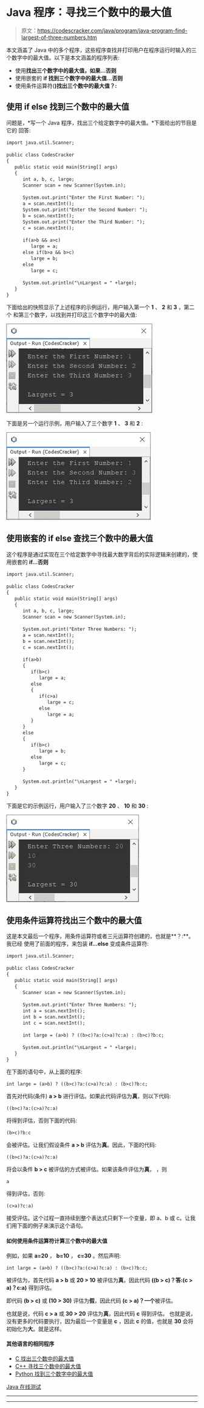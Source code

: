 # Java 程序：寻找三个数中的最大值

> 原文：<https://codescracker.com/java/program/java-program-find-largest-of-three-numbers.htm>

本文涵盖了 Java 中的多个程序，这些程序查找并打印用户在程序运行时输入的三个数字中的最大值。以下是本文涵盖的程序列表:

*   使用**找出三个数字中的最大值，如果...否则**
*   使用嵌套的 **if 找到三个数字中的最大值...否则**
*   使用条件运算符(**)找出三个数中的最大值？:**

## 使用 if else 找到三个数中的最大值

问题是，*写一个 Java 程序，找出三个给定数字中的最大值。*下面给出的节目是它的 回答:

```
import java.util.Scanner;

public class CodesCracker
{
   public static void main(String[] args)
   {
      int a, b, c, large;
      Scanner scan = new Scanner(System.in);

      System.out.print("Enter the First Number: ");
      a = scan.nextInt();
      System.out.print("Enter the Second Number: ");
      b = scan.nextInt();
      System.out.print("Enter the Third Number: ");
      c = scan.nextInt();

      if(a>b && a>c)
         large = a;
      else if(b>a && b>c)
         large = b;
      else
         large = c;

      System.out.println("\nLargest = " +large);
   }
}
```

下面给出的快照显示了上述程序的示例运行，用户输入第一个 **1** 、 **2** 和 **3** ，第二个 和第三个数字，以找到并打印这三个数字中的最大值:

![java find largest of three numbers](img/0e9e996d3654860461e0e256f0c89333.png)

下面是另一个运行示例，用户输入了三个数字 **1** 、 **3** 和 **2** :

![find largest of three numbers in java](img/13ba5b65344f396386ed11461824ebbd.png)

## 使用嵌套的 if else 查找三个数中的最大值

这个程序是通过实现在三个给定数字中寻找最大数字背后的实际逻辑来创建的，使用嵌套的 **if...否则**

```
import java.util.Scanner;

public class CodesCracker
{
   public static void main(String[] args)
   {
      int a, b, c, large;
      Scanner scan = new Scanner(System.in);

      System.out.print("Enter Three Numbers: ");
      a = scan.nextInt();
      b = scan.nextInt();
      c = scan.nextInt();

      if(a>b)
      {
         if(b>c)
            large = a;
         else
         {
            if(c>a)
               large = c;
            else
               large = a;
         }
      }
      else
      {
         if(b>c)
            large = b;
         else
            large = c;
      }

      System.out.println("\nLargest = " +large);
   }
}
```

下面是它的示例运行，用户输入了三个数字 **20** 、 **10** 和 **30** :

![java program largest of three numbers](img/7ee9fb1f157283212ed0265aff027d96.png)

## 使用条件运算符找出三个数中的最大值

这是本文最后一个程序，用条件运算符或者三元运算符创建的，也就是**？:**。我已经 使用了前面的程序，来包装 **if...else** 变成条件运算符:

```
import java.util.Scanner;

public class CodesCracker
{
   public static void main(String[] args)
   {
      Scanner scan = new Scanner(System.in);

      System.out.print("Enter Three Numbers: ");
      int a = scan.nextInt();
      int b = scan.nextInt();
      int c = scan.nextInt();

      int large = (a>b) ? ((b>c)?a:(c>a)?c:a) : (b>c)?b:c;

      System.out.println("\nLargest = " +large);
   }
}
```

在下面的语句中，从上面的程序:

```
int large = (a>b) ? ((b>c)?a:(c>a)?c:a) : (b>c)?b:c;
```

首先对代码(条件) **a > b** 进行评估。如果此代码评估为**真**，则以下代码:

```
((b>c)?a:(c>a)?c:a)
```

将得到评估，否则下面的代码:

```
(b>c)?b:c
```

会被评估。让我们假设条件 **a > b** 评估为**真**。因此，下面的代码:

```
((b>c)?a:(c>a)?c:a)
```

将会以条件 **b > c** 被评估的方式被评估。如果该条件评估为**真**， ，则

```
a
```

得到评估，否则:

```
(c>a)?c:a)
```

接受评估。这个过程一直持续到整个表达式只剩下一个变量，即 a、b 或 c。让我们用下面的例子来演示这个语句。

#### 如何使用条件运算符计算三个数中的最大值

例如，如果 **a=20** ， **b=10** ， **c=30** 。然后声明:

```
int large = (a>b) ? ((b>c)?a:(c>a)?c:a) : (b>c)?b:c;
```

被评估为，首先代码 **a > b** 或 **20 > 10** 被评估为**真**，因此代码 **((b > c)？答:(c > a)？c:a)** 得到评估。

即代码 **(b > c)** 或 **(10 > 30)** 评估为**假**，因此代码 **(c > a)？一个**被评估。

也就是说，代码 **c > a** 或 **30 > 20** 评估为**真**，因此代码 **c** 得到评估。 也就是说，没有更多的代码要执行，因为最后一个变量是 **c** ，因此 **c** 的值，也就是 **30** 会将 初始化为**大**。就是这样。

#### 其他语言的相同程序

*   [C 找出三个数中的最大值](/c/program/c-program-find-greatest-of-three-numbers.htm)
*   [C++ 寻找三个数中的最大值](/cpp/program/cpp-program-find-greatest-of-three-numbers.htm)
*   [Python 找到三个数字中的最大值](/python/program/python-program-find-largest-of-three-numbers.htm)

[Java 在线测试](/exam/showtest.php?subid=1)

* * *

* * *